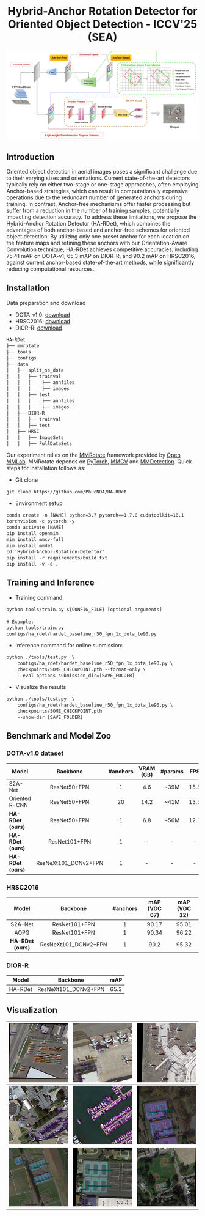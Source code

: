 <div align="center">

  # Hybrid-Anchor Rotation Detector for Oriented Object Detection - ICCV'25 (SEA)
</div>

![image](https://github.com/PhucNDA/HA-RDet/blob/main/images/hardet_architecture.png)

## Introduction

Oriented object detection in aerial images poses a significant challenge due to their varying sizes and orientations. Current state-of-the-art detectors typically rely on either two-stage or one-stage approaches, often employing Anchor-based strategies, which can result in computationally expensive operations due to the redundant number of generated anchors during training. In contrast, Anchor-free mechanisms offer faster processing but suffer from a reduction in the number of training samples, potentially impacting detection accuracy. To address these limitations, we propose the Hybrid-Anchor Rotation Detector (HA-RDet), which combines the advantages of both anchor-based and anchor-free schemes for oriented object detection. By utilizing only one preset anchor for each location on the feature maps and refining these anchors with our Orientation-Aware Convolution technique, HA-RDet achieves competitive accuracies, including 75.41 mAP on DOTA-v1, 65.3 mAP on DIOR-R, and 90.2 mAP on HRSC2016, against current anchor-based state-of-the-art methods, while significantly reducing computational resources.

## Installation

Data preparation and download
* DOTA-v1.0: <a href="https://captain-whu.github.io/DOTA/dataset.html">download</a>
* HRSC2016: <a href="https://www.kaggle.com/datasets/guofeng/hrsc2016">download</a>
* DIOR-R: <a href="https://drive.google.com/drive/folders/1UdlgHk49iu6WpcJ5467iT-UqNPpx__CC">download</a>

```
HA-RDet
├── mmrotate
├── tools
├── configs
├── data
│   ├── split_ss_dota
│   │   ├── trainval
│   │   │    ├── annfiles
│   │   │    ├── images
│   │   ├── test
│   │   │    ├── annfiles
│   │   │    ├── images
│   ├── DIOR-R
│   │   ├── trainval
│   │   ├── test
│   ├── HRSC
│   │   ├── ImageSets
│   │   ├── FullDataSets
```

Our experiment relies on the <a href="https://github.com/open-mmlab/mmrotate">MMRotate</a> framework provided by <a href="https://github.com/open-mmlab">Open MMLab</a>.
MMRotate depends on <a href="https://pytorch.org/">PyTorch</a>, <a href="https://github.com/open-mmlab/mmcv">MMCV</a> and <a href="https://github.com/open-mmlab/mmdetection">MMDetection</a>. Quick steps for installation follows as:

* Git clone

```
git clone https://github.com/PhucNDA/HA-RDet
```

* Environment setup

```
conda create -n [NAME] python=3.7 pytorch==1.7.0 cudatoolkit=10.1 torchvision -c pytorch -y
conda activate [NAME]
pip install openmim
mim install mmcv-full
mim install mmdet
cd 'Hybrid-Anchor-Rotation-Detector'
pip install -r requirements/build.txt
pip install -v -e .
```

## Training and Inference

* Training command:

```
python tools/train.py ${CONFIG_FILE} [optional arguments]

# Example:
python tools/train.py configs/ha_rdet/hardet_baseline_r50_fpn_1x_dota_le90.py
```

* Inference command for online submission:
```
python ./tools/test.py  \
    configs/ha_rdet/hardet_baseline_r50_fpn_1x_dota_le90.py \
    checkpoints/SOME_CHECKPOINT.pth --format-only \
    --eval-options submission_dir=[SAVE_FOLDER]
```

* Visualize the results
```
python ./tools/test.py  \
    configs/ha_rdet/hardet_baseline_r50_fpn_1x_dota_le90.py \
    checkpoints/SOME_CHECKPOINT.pth
    --show-dir [SAVE_FOLDER]
```

## Benchmark and Model Zoo

### DOTA-v1.0 dataset

| Model    |    Backbone       | #anchors              | VRAM (GB) | #params                   | FPS | mAP | Config | Download |
| ------ |:-------------:|:----------------------:|:-----------------------------------------------------:|:-------------------------:|:----:|:----:|:---:|:--:|
| S2A-Net| ResNet50+FPN | 1 | 4.6 | ~39M | 15.5 | 74.19 | - | - |
| Oriented R-CNN| ResNet50+FPN | 20 | 14.2 | ~41M | 13.5 | 75.69 | - | - |
| **HA-RDet (ours)** | ResNet50+FPN | 1 | 6.8 | ~56M | 12.1 | 75.41 | <a href="https://github.com/PhucNDA/HA-RDet/blob/main/configs/ha_rdet/hardet_baseline_r50_fpn_1x_dota_le90.py">config</a> | <a href="https://drive.google.com/file/d/1_8xUpm8dX5oypkBCiDuqYolG2u3_KuYW/view?usp=drive_link">model</a> / <a href="https://github.com/PhucNDA/HA-RDet/blob/main/logs/hardet_baseline_r50_fpn_1x_dota_le90.txt">log</a> |
| **HA-RDet (ours)** | ResNet101+FPN | 1 | - | - | - | 76.02 | <a href="https://github.com/PhucNDA/HA-RDet/blob/main/configs/ha_rdet/hardet_baseline_r101_fpn_1x_dota_le90.py">config</a> | <a href="https://drive.google.com/file/d/1Zm7eYrepwAmjJ0TaHti4d6Znn9T4bl__/view?usp=drive_link">model</a> / <a href="https://github.com/PhucNDA/HA-RDet/blob/main/logs/hardet_baseline_r101_fpn_1x_dota_le90.txt">log</a> |
| **HA-RDet (ours)** | ResNeXt101_DCNv2+FPN | 1 | - | - | - | 77.012 | <a href="https://github.com/PhucNDA/HA-RDet/blob/main/configs/ha_rdet/hardet_baseline_rx101_dcn_fpn_1x_dota_le90.py">config</a> | <a href="https://drive.google.com/file/d/1_29jCteJpW-13MxClbZP7eHuRY9HJPTH/view?usp=drive_link">model</a> / <a href="https://github.com/PhucNDA/HA-RDet/blob/main/logs/hardet_baseline_rx101_dcn_fpn_1x_dota_le90.txt">log</a> |

### HRSC2016

| Model | Backbone | #anchors | mAP (VOC 07) | mAP (VOC 12) |
|:-----:|:--------:|:-------:|:-------:|:-------:|
| S2A-Net | ResNet101+FPN | 1 | 90.17 | 95.01 |
| AOPG | ResNet101+FPN | 1 | 90.34 | 96.22 |
| **HA-RDet (ours)** | ResNeXt101_DCNv2+FPN | 1 | 90.2 | 95.32 |

### DIOR-R
| Model | Backbone | mAP |
|:-----:|:--------:|:---:|
| HA-RDet | ResNeXt101_DCNv2+FPN | 65.3 |

## Visualization
|![image](https://github.com/PhucNDA/HA-RDet/blob/main/images/vis/P0014__1024__0___0.png)|![image](https://github.com/PhucNDA/HA-RDet/blob/main/images/vis/P0182__1024__0___1109.png)|![image](https://github.com/PhucNDA/HA-RDet/blob/main/images/vis/P0017__1024__0___1648.png)|
|-|-|-|
|![image](https://github.com/PhucNDA/HA-RDet/blob/main/images/vis/P0031__1024__2472___0.png)|![image](https://github.com/PhucNDA/HA-RDet/blob/main/images/vis/P0031__1024__2472___1648.png)|![image](https://github.com/PhucNDA/HA-RDet/blob/main/images/vis/P0045__1024__0___0.png)|
|![image](https://github.com/PhucNDA/HA-RDet/blob/main/images/vis/P0051__1024__3296___1648.png)|![image](https://github.com/PhucNDA/HA-RDet/blob/main/images/vis/P0132__1024__0___0.png)|![image](https://github.com/PhucNDA/HA-RDet/blob/main/images/vis/P0145__1024__161___169.png)|
